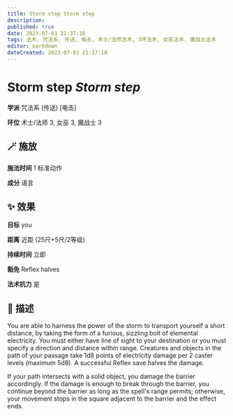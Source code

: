 ```yaml
---
title: Storm step Storm step
description: 
published: true
date: 2023-07-03 21:37:18
tags: 法术, 咒法系, 传送, 电击, 术士/法师法术, 3环法术, 女巫法术, 魔战士法术
editor: markdown
dateCreated: 2023-07-03 21:37:18
---
```


# **Storm step** *Storm step*

**学派** 咒法系 (传送) \[电击\] 

**环位** 术士/法师 3, 女巫 3, 魔战士 3

## 🪄 施放

**施法时间** 1 标准动作

**成分** 语言

## ✨ 效果 

**目标** you 

**距离** 近距 (25尺+5尺/2等级)  

**持续时间** 立即 

**豁免** Reflex halves

**法术抗力** 是

## 📖 描述

You are able to harness the power of the storm to transport yourself a short distance, by taking the form of a furious, sizzling bolt of elemental electricity. You must either have line of sight to your destination or you must specify a direction and distance within range. Creatures and objects in the path of your passage take 1d8 points of electricity damage per 2 caster levels (maximum 5d8). A successful Reflex save halves the damage.

If your path intersects with a solid object, you damage the barrier accordingly. If the damage is enough to break through the barrier, you continue beyond the barrier as long as the spell's range permits; otherwise, your movement stops in the square adjacent to the barrier and the effect ends.
    